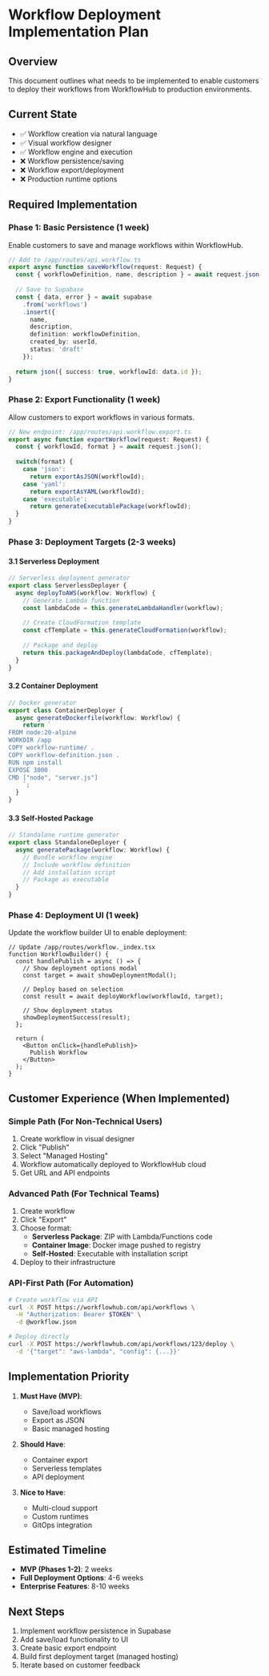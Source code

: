 # Workflow Deployment Implementation Plan

## Overview
This document outlines what needs to be implemented to enable customers to deploy their workflows from WorkflowHub to production environments.

## Current State
- ✅ Workflow creation via natural language
- ✅ Visual workflow designer
- ✅ Workflow engine and execution
- ❌ Workflow persistence/saving
- ❌ Workflow export/deployment
- ❌ Production runtime options

## Required Implementation

### Phase 1: Basic Persistence (1 week)
Enable customers to save and manage workflows within WorkflowHub.

```typescript
// Add to /app/routes/api.workflow.ts
export async function saveWorkflow(request: Request) {
  const { workflowDefinition, name, description } = await request.json();
  
  // Save to Supabase
  const { data, error } = await supabase
    .from('workflows')
    .insert({
      name,
      description,
      definition: workflowDefinition,
      created_by: userId,
      status: 'draft'
    });
    
  return json({ success: true, workflowId: data.id });
}
```

### Phase 2: Export Functionality (1 week)
Allow customers to export workflows in various formats.

```typescript
// New endpoint: /app/routes/api.workflow.export.ts
export async function exportWorkflow(request: Request) {
  const { workflowId, format } = await request.json();
  
  switch(format) {
    case 'json':
      return exportAsJSON(workflowId);
    case 'yaml':
      return exportAsYAML(workflowId);
    case 'executable':
      return generateExecutablePackage(workflowId);
  }
}
```

### Phase 3: Deployment Targets (2-3 weeks)

#### 3.1 Serverless Deployment
```typescript
// Serverless deployment generator
export class ServerlessDeployer {
  async deployToAWS(workflow: Workflow) {
    // Generate Lambda function
    const lambdaCode = this.generateLambdaHandler(workflow);
    
    // Create CloudFormation template
    const cfTemplate = this.generateCloudFormation(workflow);
    
    // Package and deploy
    return this.packageAndDeploy(lambdaCode, cfTemplate);
  }
}
```

#### 3.2 Container Deployment
```typescript
// Docker generator
export class ContainerDeployer {
  async generateDockerfile(workflow: Workflow) {
    return `
FROM node:20-alpine
WORKDIR /app
COPY workflow-runtime/ .
COPY workflow-definition.json .
RUN npm install
EXPOSE 3000
CMD ["node", "server.js"]
    `;
  }
}
```

#### 3.3 Self-Hosted Package
```typescript
// Standalone runtime generator
export class StandaloneDeployer {
  async generatePackage(workflow: Workflow) {
    // Bundle workflow engine
    // Include workflow definition
    // Add installation script
    // Package as executable
  }
}
```

### Phase 4: Deployment UI (1 week)

Update the workflow builder UI to enable deployment:

```tsx
// Update /app/routes/workflow._index.tsx
function WorkflowBuilder() {
  const handlePublish = async () => {
    // Show deployment options modal
    const target = await showDeploymentModal();
    
    // Deploy based on selection
    const result = await deployWorkflow(workflowId, target);
    
    // Show deployment status
    showDeploymentSuccess(result);
  };
  
  return (
    <Button onClick={handlePublish}>
      Publish Workflow
    </Button>
  );
}
```

## Customer Experience (When Implemented)

### Simple Path (For Non-Technical Users)
1. Create workflow in visual designer
2. Click "Publish"
3. Select "Managed Hosting" 
4. Workflow automatically deployed to WorkflowHub cloud
5. Get URL and API endpoints

### Advanced Path (For Technical Teams)
1. Create workflow
2. Click "Export"
3. Choose format:
   - **Serverless Package**: ZIP with Lambda/Functions code
   - **Container Image**: Docker image pushed to registry
   - **Self-Hosted**: Executable with installation script
4. Deploy to their infrastructure

### API-First Path (For Automation)
```bash
# Create workflow via API
curl -X POST https://workflowhub.com/api/workflows \
  -H "Authorization: Bearer $TOKEN" \
  -d @workflow.json

# Deploy directly
curl -X POST https://workflowhub.com/api/workflows/123/deploy \
  -d '{"target": "aws-lambda", "config": {...}}'
```

## Implementation Priority

1. **Must Have (MVP)**:
   - Save/load workflows
   - Export as JSON
   - Basic managed hosting

2. **Should Have**:
   - Container export
   - Serverless templates
   - API deployment

3. **Nice to Have**:
   - Multi-cloud support
   - Custom runtimes
   - GitOps integration

## Estimated Timeline

- **MVP (Phases 1-2)**: 2 weeks
- **Full Deployment Options**: 4-6 weeks
- **Enterprise Features**: 8-10 weeks

## Next Steps

1. Implement workflow persistence in Supabase
2. Add save/load functionality to UI
3. Create basic export endpoint
4. Build first deployment target (managed hosting)
5. Iterate based on customer feedback